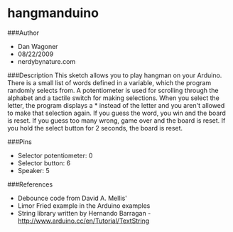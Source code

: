 # hangmanduino

###Author
* Dan Wagoner
* 08/22/2009
* nerdybynature.com

###Description
This sketch allows you to play hangman on your Arduino. There is a small list of words defined in a variable, which the program randomly selects from. A potentiometer is used for scrolling through the alphabet and a tactile switch for making selections. When you select the letter, the program displays a * instead of the letter and you aren't allowed to make that selection again. If you guess the word, you win and the board is reset. If you guess too many wrong, game over and the board is reset. If you hold the select button for 2 seconds, the board is reset.

###Pins
* Selector potentiometer: 0
* Selector button: 6
* Speaker: 5

###References
* Debounce code from David A. Mellis'
* Limor Fried example in the Arduino examples
* String library written by Hernando Barragan - http://www.arduino.cc/en/Tutorial/TextString
